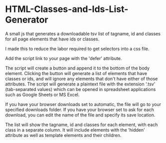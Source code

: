 # HTML-Classes-and-Ids-List-Generator
A small js that generates a downloadable tsv list of tagname, id and classes for all page elements that have ids or classes.

I made this to reduce the labor required to get selectors into a css file.

Add the script link to your page with the 'defer' attribute.

The script will create a button and append it to the bottom of the body element. Clicking the button will generate a list of elements that have classes or ids, and will ignore any elements that don't have either of those attributes. The script will generate a plaintext file with the extension '.tsv' (tab-separated values) which can be opened in spreadsheet applications such as Google Sheets or MS Excel.

If you have your browser downloads set to automatic, the file will go to your specified downloads folder. If you have your browser set to ask for each download, you can edit the name of the file and specify its save location.

The list will show the tagname, id and classes for each element, with each class in a separate column. It will include elements with the 'hidden' attribute as well as template elements and their children.